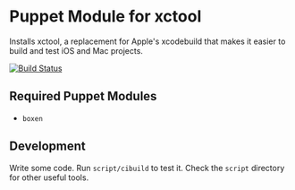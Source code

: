 # Puppet Module for xctool

Installs xctool, a replacement for Apple's xcodebuild that makes it easier to build and test iOS and Mac projects.

[![Build Status](https://travis-ci.org/boxen/puppet-template.png?branch=master)](https://travis-ci.org/boxen/puppet-template)

## Required Puppet Modules

* `boxen`

## Development

Write some code. Run `script/cibuild` to test it. Check the `script` directory for other useful tools.
